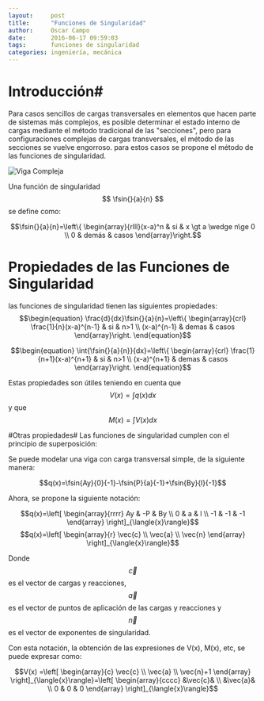 ```yaml
---
layout:     post
title:      "Funciones de Singularidad"
author:     Oscar Campo
date:       2016-06-17 09:59:03
tags:       funciones de singularidad
categories: ingeniería, mecánica
---
```


$$\newcommand{\fsin}[3]{#1\left\langle x-#2\right\rangle^{#3}} $$

# Introducción#
Para casos sencillos de cargas transversales en elementos que hacen parte de sistemas más complejos, es posible determinar el estado interno de cargas mediante el método tradicional de las "secciones", pero para configuraciones complejas de cargas transversales, el método de las secciones se vuelve engorroso. para estos casos se propone el método de las funciones de singularidad.

![Viga Compleja](https://dl.dropbox.com/s/6hfnjig90od2x6g/VigaCompleja.jpeg?dl=0)

Una función de singularidad $$ \fsin{}{a}{n} $$ se define como:

$$\fsin{}{a}{n}=\left\{ \begin{array}{rlll}(x-a)^n & si & x \gt a \wedge n\ge 0 \\ 0 & demás & casos \end{array}\right.$$

# Propiedades de las Funciones de Singularidad #
las funciones de singularidad tienen las siguientes propiedades:
$$\begin{equation}
  \frac{d}{dx}\fsin{}{a}{n}=\left\{ \begin{array}{crl}
\frac{1}{n}(x-a)^{n-1} & si & n>1 \\ 
(x-a)^{n-1} & demas & casos 
\end{array}\right.
\end{equation}$$

$$\begin{equation}
  \int{\fsin{}{a}{n}}{dx}=\left\{ \begin{array}{crl}
\frac{1}{n+1}(x-a)^{n+1} & si & n>1 \\ 
(x-a)^{n+1} & demas & casos 
\end{array}\right.
\end{equation}$$

Estas propiedades son útiles teniendo en cuenta que $$V(x)=\int{q(x)}{dx}$$ y que $$M(x)=\int{V(x)}{dx}$$


#Otras propiedades#
Las funciones de singularidad cumplen con el principio de superposición:

Se puede modelar una viga con carga transversal simple, de la siguiente manera:

$$q(x)=\fsin{Ay}{0}{-1}-\fsin{P}{a}{-1}+\fsin{By}{l}{-1}$$

Ahora, se propone la siguiente notación:

$$q(x)=\left[ \begin{array}{rrrr} Ay & -P & By \\ 0 & a & l \\ -1 & -1 & -1 \end{array} \right]_{\langle{x}\rangle}$$
$$q(x)=\left[ \begin{array}{r} \vec{c} \\ \vec{a} \\ \vec{n} \end{array} \right]_{\langle{x}\rangle}$$

Donde $$\vec{c}$$ es el vector de cargas y reacciones, $$\vec{a}$$ es el vector de puntos de aplicación de las cargas y reacciones y $$\vec{n}$$ es el vector de exponentes de singularidad.

Con esta notación, la obtención de las expresiones de V(x), M(x), etc, se puede expresar como:

$$V(x) =\left[ \begin{array}{c} \vec{c} \\ \vec{a} \\ \vec{n}+1 \end{array} \right]_{\langle{x}\rangle}=\left[ \begin{array}{cccc} &\vec{c}& \\ &\vec{a}& \\ 0 & 0 & 0 \end{array} \right]_{\langle{x}\rangle}$$
